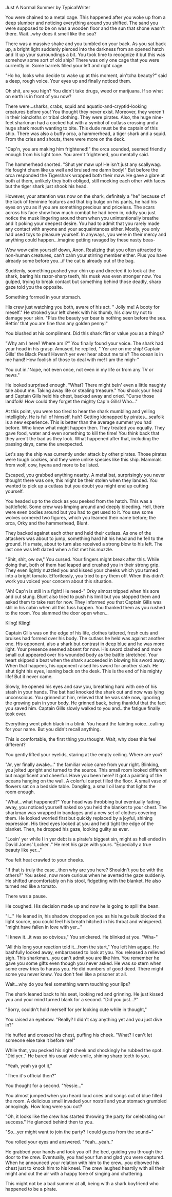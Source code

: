 Just A Normal Summer by TypicalWriter
   
   You were chained to a metal cage. This happened after you woke up from a deep slumber and noticing everything around you shifted. The sand you were supposed to be on was a wooden floor and the sun that shone wasn't there. Wait...why does it smell like the sea?

   There was a massive shake and you tumbled on your back. As you sat back up, a bright light suddenly pierced into the darkness from an opened hatch and lit up your surroundings a bit. You took time to recognize it but this was somehow some sort of old ship? There was only one cage that you were currently in. Some barrels filled your left and right cage.

   "Ho ho, looks who decide to wake up at this moment, ain'tcha beauty?" said a deep, rough voice. Your eyes up and finally noticed them. 

   Oh shit, are you high? You didn't take drugs, weed or marijuana. If so what on earth is in front of you now?

   There were...sharks, crabs, squid and aquatic-and-cryptid-looking creatures before you! You thought they never exist. Moreover, they weren't in their loincloths or tribal clothing. They were pirates. Also, the huge nine-feet sharkman had a cocked hat with a symbol of cutlass crossing and a huge shark mouth wanting to bite. This dude must be the captain of this ship. There was also a buffy orca, a hammerhead, a tiger shark and a squid. From the cries and shouts, there were more on the deck.

   "Cap'n, you are making him frightened!" the orca sounded, seemed friendly enough from his light tone. You aren't frightened, you mentally said.

   The hammerhead snorted. "Shut yer maw up! He isn't just any scallywag. He fought chum like us well and bruised me damn body!" But before the orca responded the Tigershark wrapped both their maw. He gave a glare at both at them, unlikely they both obliged, still mocking each other with faces but the tiger shark just shook his head.

   However, your attention was now on the shark, definitely a "he" because of the lack of feminine features and that big bulge on his pants, he had his eyes on you as if you are something precious and priceless. The scars across his face show how much combat he had been in, oddly you just notice the musk lingering around them when you unintentionally breathe and it poking your deepest desire. You had to admit that you rarely made any contact with anyone and your acquaintances either. Mostly, you only had used toys to pleasure yourself. In anyways, you were in their mercy and anything could happen...imagine getting ravaged by these nasty beas-

   Wow wow calm yourself down, Anon. Realizing that you often attracted to non-human creatures, can't calm your stirring member either. Plus you have already some before you...if the cat is already out of the bag. 

   Suddenly, something pushed your chin up and directed it to look at the shark, baring his razor-sharp teeth, his musk was even stronger now. You gulped, trying to break contact but something behind those deadly, sharp gaze told you the opposite.

   Something formed in your stomach.

   His crew just watching you both, aware of his act. " Jolly me! A booty for meself." He stroked your left cheek with his thumb, his claw try not to damage your skin. "Plus the beauty yer bear is nothing seen before the sea. Bettin' that you are fine than any golden penny!"

   You blushed at his compliment. Did this shark flirt or value you as a things? 

  "Why am I here? Where am I?" You finally found your voice. The shark had your head in his grasp. Amused, he replied, " Yer are on me ship! Captain Gills' the Black Pearl! Haven't yer ever hear about me tale? The ocean is in me hand! How foolish of those to deal with me! I am the migh-"

   You cut in."Nope, not even once, not even in my life or from any TV or news."

   He looked surprised enough. "What? There might bein' even a little naughty tale about me. Taking away life or stealing treasure."
   You shook your head and Captain Gills held his chest, backed away and cried. "Curse those landfolk! How could they forget the mighty Cap'n Gills! Who..."

   At this point, you were too tired to hear the shark mumbling and yelling intelligibly. He is full of himself, huh? Getting kidnapped by pirates...seafolk is a new experience. This is better than the average summer you had before. Who knew what might happen then. They treated you equally. They gave food, water and even something to kill the time! You think back that they aren't the bad as they look. 
 What happened after that, including the passing days, came the unexpected.

   Let's say the ship was currently under attack by other pirates. Those pirates were tough cookies, and they were unlike species like this ship. Mammals from wolf, cow, hyena and more to be listed.

   Escaped, you grabbed anything nearby. A metal bat, surprisingly you never thought there was one, this might be their stolen when they landed. You wanted to pick up a cutlass but you doubt you might end up cutting yourself.

   You headed up to the dock as you peeked from the hatch. This was a battlefield. Some crew was limping around and deeply bleeding. Hell, there were even bodies around but you had to get used to it. You saw some wolves cornered two figures, which you learned their name before; the orca, Orky and the hammerhead, Blunt. 

   They backed against each other and held their cutlass. As one of the attackers was about to jump, something hard hit his head and he fell to the ground. His mate, about to turn also received a strong blow to his left. The last one was left dazed when a fist met his muzzle.

   "Shit, shit, ow ow," You cursed. Your fingers might break after this. While doing that, both of them had leaped and crushed you in their strong grip. They even lightly nuzzled you and kissed your cheeks which you turned into a bright tomato. Effortlessly, you tried to pry them off. When this didn't work you voiced your concern about this situation.

   "Ah! Cap'n is still in a fight! He need-" Orky almost tripped when his sore and cut stung. Blunt also tried to push his limit but you stopped them and asked them to take rest for now. They informed you that Captain Gills was still in his cabin when all this fuss happen. You thanked them as you rushed to the room. You slammed the door open when...

  Kling! Kling!

  Captain Gills was on the edge of his life, clothes tattered, fresh cuts and bruises had formed over his body. The cutlass he held was against another one. His opponent, also a shark but contrast in deep blue and he was more light. Your presence seemed absent for now. His sword clashed and more small cut appeared over his wounded body as the battle stretched. Your heart skipped a beat when the shark succeeded in blowing his sword away. When that happens, his opponent raised his sword for another slash. He shut tight his eyes, leaning back on the desk. This is the end of his mighty life!
 But it never came.

  Slowly, he opened his eyes and saw you, breathing hard with one of his stash in your hands. The bat had knocked the shark out and now was lying unconscious. You grinned at him, relieved that he was safe now, ignoring the growing pain in your body. He grinned back, being thankful that the fact you saved him. Captain Gills slowly walked to you and...the fatigue finally took over.

 Everything went pitch black in a blink. You heard the fainting voice...calling for your name. But you didn't recall anything.

 This is comfortable, the first thing you thought. Wait, why does this feel different?

 You gently lifted your eyelids, staring at the empty ceiling. Where are you?

  "Ar, yer finally awake..." the familiar voice came from your right. Blinking, you jolted upright and turned to the source. This small room looked different but magnificent and cheerful. Have you been here? It got a painting of the oceans hanging on the wall. A colorful carpet filled the floor. A small vase of flowers sat on a bedside table. Dangling, a small oil lamp that lights the room enough.

  "What...what happened?" Your head was throbbing but eventually fading away, you noticed yourself naked so you held the blanket to your chest. The sharkman was wrapped in bandages and a new set of clothes covering them. He looked worried first but quickly replaced by a joyful, shining expression. His tired eyes looked at you and held tight the edge of the blanket. Then, he dropped his gaze, looking guilty as ever.

  "Losin' yer while I in yer debt is a pirate's biggest sin, might as hell ended in David Jones' Locker ." He met his gaze with yours. "Especially a true beauty like yer..."

  You felt heat crawled to your cheeks.

  "If that is truly the case...then why are you here? Shouldn't you be with the others?" You asked, now more curious when he averted the gaze suddenly. He shifted uncomfortably on his stool, fidgetting with the blanket. He also turned red like a tomato.

 There was a pause. 

  He coughed. His decision made up and now he is going to spill the bean.

 "I..." He leaned in, his shadow dropped on you as his huge bulk blocked the light source, you could feel his breath hitched in his throat and whispered. "might have fallen in love with yer..." 

 "I knew it...it was so obvious," You snickered. He blinked at you. "Wha-"

  "All this long your reaction told it...from the start," You left him agape. He bashfully looked away, embarrassed to look at you. 
 You released a relieved sigh. This sharkman...you can't admit you are like him. You remember he gave you some gifts even though you never asked. He was so stern when some crew tries to harass you. He did numbers of good deed. There might some you never knew. You don't feel like a prisoner at all.

 Wait...why do you feel something warm touching your lips?

 The shark leaned back to his seat, looking red and grinning. He just kissed you and your mind turned blank for a second.
  "Did you just...?"

 "Sorry, couldn't hold merself for yer looking cute while in thought,"

  You raised an eyebrow. "Really? I didn't say anything yet and you just dive in?"

  He huffed and crossed his chest, puffing his cheek. "What? I can't let someone else take it before me!"

  While that, you pecked his right cheek and shockingly he rubbed the spot. "Did yer.." He bared his usual wide smile, shining sharp teeth to you. 

  "Yeah, yeah ya got it,"

  "Then it's official then?"

  You thought for a second. "Yessie..."

  You almost jumped when you heard loud cries and songs out of blue filled the room. A delicious smell invaded your nostril and your stomach grumbled annoyingly. How long were you out?

  "Oh, it looks like the crew has started throwing the party for celebrating our success." He glanced behind then to you.

  "So...yer might want to join the party? I could guess from the sound~"

  You rolled your eyes and answered. "Yeah...yeah.."

  He grabbed your hands and took you off the bed, guiding you through the door to the crew. Eventually, you had your fun and glad you were captured. When he announced your relation with him to the crew...you elbowed his chest just to knock him to his kneel. The crew laughed heartily with all their might and cut the air with a happy tone of singing and chattering.

 This might not be a bad summer at all, being with a shark boyfriend who happened to be a pirate.
